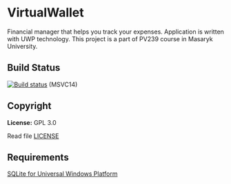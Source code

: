 # VirtualWallet
Financial manager that helps you track your expenses. Application is written with UWP technology. This project is a part of PV239 course in Masaryk University.

## Build Status
[![Build status](https://ci.appveyor.com/api/projects/status/g4lcngs3ydobbseq?svg=true)](https://ci.appveyor.com/project/Arcidev/virtualwallet) (MSVC14)

## Copyright
<b>License:</b> GPL 3.0

Read file [LICENSE](LICENSE.md)

## Requirements
[SQLite for Universal Windows Platform](https://visualstudiogallery.msdn.microsoft.com/4913e7d5-96c9-4dde-a1a1-69820d615936)
